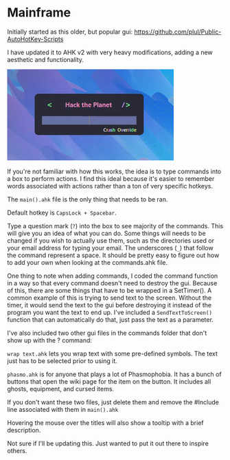 # Mainframe

Initially started as this older, but popular gui: https://github.com/plul/Public-AutoHotKey-Scripts

I have updated it to AHK v2 with very heavy modifications, adding a new aesthetic and functionality.

![](https://github.com/CrashGit/Mainframe/blob/main/gui.gif)

If you're not familiar with how this works, the idea is to type commands into a box to perform actions. I find this ideal because it's easier to remember words associated with actions rather than a ton of very specific hotkeys.

The `main().ahk` file is the only thing that needs to be ran.

Default hotkey is `CapsLock + Spacebar`.

Type a question mark (`?`) into the box to see majority of the commands. This will give you an idea of what you can do. Some things will needs to be changed if you wish to actually use them, such as the  directories used or your email address for typing your email. The underscores (`_`) that follow the command represent a space. It should be pretty easy to figure out how to add your own when looking at the commands.ahk file.

One thing to note when adding commands, I coded the command function in a way so that every command doesn't need to destroy the gui. Because of this, there are some things that have to be wrapped in a SetTimer(). A common example of this is trying to send text to the screen. Without the timer, it would send the text to the gui before destroying it instead of the program you want the text to end up. I've included a `SendTextToScreen()` function that can automatically do that, just pass the text as a parameter.

I've also included two other gui files in the commands folder that don't show up with the ? command:

`wrap text.ahk` lets you wrap text with some pre-defined symbols. The text just has to be selected prior to using it.

`phasmo.ahk` is for anyone that plays a lot of Phasmophobia. It has a bunch of buttons that open the wiki page for the item on the button. It includes all ghosts, equipment, and cursed items.

If you don't want these two files, just delete them and remove the #Include line associated with them in `main().ahk`

Hovering the mouse over the titles will also show a tooltip with a brief description.

Not sure if I'll be updating this. Just wanted to put it out there to inspire others.
